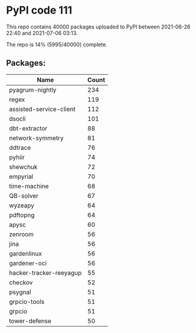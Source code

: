 # PyPI code 111

This repo contains 40000 packages uploaded to PyPI between 
2021-06-26 22:40 and 2021-07-06 03:13.

The repo is 14% (5995/40000) complete.

## Packages:

| Name  | Count |
| ----- | ----- |
| pyagrum-nightly | 234 |
| regex | 119 |
| assisted-service-client | 112 |
| dsocli | 101 |
| dbt-extractor | 88 |
| network-symmetry | 81 |
| ddtrace | 76 |
| pyhiir | 74 |
| shewchuk | 72 |
| empyrial | 70 |
| time-machine | 68 |
| QB-solver | 67 |
| wyzeapy | 64 |
| pdftopng | 64 |
| apysc | 60 |
| zenroom | 56 |
| jina | 56 |
| gardenlinux | 56 |
| gardener-oci | 56 |
| hacker-tracker-reeyagup | 55 |
| checkov | 52 |
| psygnal | 51 |
| grpcio-tools | 51 |
| grpcio | 51 |
| tower-defense | 50 |


